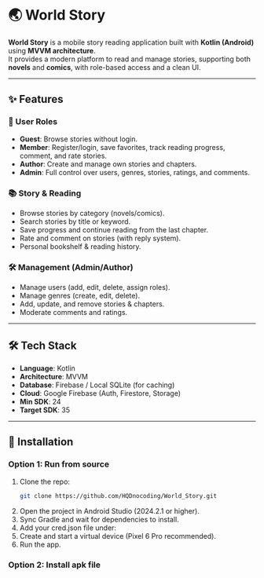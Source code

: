 # 🌏 World Story

**World Story** is a mobile story reading application built with **Kotlin (Android)** using **MVVM architecture**.  
It provides a modern platform to read and manage stories, supporting both **novels** and **comics**, with role-based access and a clean UI.

---

## ✨ Features

### 👤 User Roles
- **Guest**: Browse stories without login.  
- **Member**: Register/login, save favorites, track reading progress, comment, and rate stories.  
- **Author**: Create and manage own stories and chapters.  
- **Admin**: Full control over users, genres, stories, ratings, and comments.  

### 📚 Story & Reading
- Browse stories by category (novels/comics).  
- Search stories by title or keyword.  
- Save progress and continue reading from the last chapter.  
- Rate and comment on stories (with reply system).  
- Personal bookshelf & reading history.  

### 🛠️ Management (Admin/Author)
- Manage users (add, edit, delete, assign roles).  
- Manage genres (create, edit, delete).  
- Add, update, and remove stories & chapters.  
- Moderate comments and ratings.  

---

## 🛠 Tech Stack

- **Language**: Kotlin  
- **Architecture**: MVVM  
- **Database**: Firebase / Local SQLite (for caching)  
- **Cloud**: Google Firebase (Auth, Firestore, Storage)  
- **Min SDK**: 24  
- **Target SDK**: 35  

---

## 🚀 Installation

### Option 1: Run from source
1. Clone the repo:
   ```bash
   git clone https://github.com/HQDnocoding/World_Story.git
2. Open the project in Android Studio (2024.2.1 or higher).
3. Sync Gradle and wait for dependencies to install.
4. Add your cred.json file under:
5. Create and start a virtual device (Pixel 6 Pro recommended).
5. Run the app.
### Option 2: Install apk file
